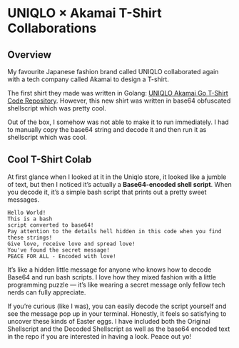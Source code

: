 # UNIQLO × Akamai T-Shirt Collaborations

## Overview

My favourite Japanese fashion brand called UNIQLO collaborated again with a tech company called Akamai to design a T-shirt.

The first shirt they made was written in Golang: [UNIQLO Akamai Go T-Shirt Code Repository](https://github.com/GL-Kageyama/UNIQLO_Akamai_T-shirt_Code). However, this new shirt was written in base64 obfuscated shellscript which was pretty cool.

Out of the box, I somehow was not able to make it to run immediately. I had to manually copy the base64 string and decode it and then run it as shellscript which was cool.

## Cool T-Shirt Colab


At first glance when I looked at it in the Uniqlo store, it looked like a jumble of text, but then I noticed it’s actually a **Base64-encoded shell script**. When you decode it, it’s a simple bash script that prints out a pretty sweet messages.

```plaintext
Hello World!
This is a bash
script converted to base64!
Pay attention to the details hell hidden in this code when you find these strings!
Give love, receive love and spread love!
You've found the secret message!
PEACE FOR ALL - Encoded with love!
```

It’s like a hidden little message for anyone who knows how to decode Base64 and run bash scripts. I love how they mixed fashion with a little programming puzzle — it’s like wearing a secret message only fellow tech nerds can fully appreciate.

If you’re curious (like I was), you can easily decode the script yourself and see the message pop up in your terminal. Honestly, it feels so satisfying to uncover these kinds of Easter eggs. I have included both the Original Shellscript and the Decoded Shellscript as well as the base64 encoded text in the repo if you are interested in having a look. Peace out yo!